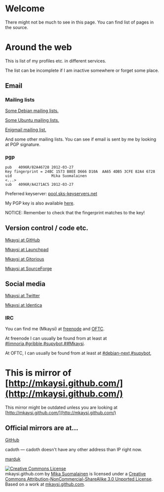 <META HTTP-EQUIV="Content-Type" CONTENT="text/html; charset=UTF-8">

# Welcome

There might not be much to see in this page. You can find list of pages in the source.

# Around the web

This is list of my profiles etc. in different services.

The list can be incomplete if I am inactive somewhere or forget some place.

## Email

### Mailing lists

[Some Debian mailing lists.](http://lists.debian.org/)

[Some Ubuntu mailing lists.](http://lists.ubuntu.com/)

[Enigmail mailing list.](https://www.mozdev.org/mailman/listinfo/enigmail)

And some other mailing lists. You can see if email is sent by me by looking at PGP signature.

### pgp

```
pub   4096R/82A46728 2012-03-27
Key fingerprint = 24BC 1573 B8EE D666 D10A  AA65 4DB5 3CFE 82A4 6728
uid                  Mika Suomalainen
<...>
sub   4096R/A4271AC5 2012-03-27
```

Preferred keyserver: [pool.sks-keyservers.net](http://pool.sks-keyservers.net:11371/pks/lookup?op=get&search=0x4DB53CFE82A46728)

My PGP key is also available [here](PGP/key.txt).

NOTICE: Remember to check that the fingerprint matches to the key!

## Version control / code etc.

[Mkaysi at GitHub](https://github.com/Mkaysi)

[Mkaysi at Launchpad](https://launchpad.net/~mkaysi)

[Mkaysi at Gitorious](https://gitorious.org/~mkaysi)

[Mkaysi at SourceForge](https://sourceforge.net/users/mkaysi)

##  Social media

[Mkaysi at Twitter](https://twitter.com/Mkaysi)

[Mkaysi at Identica](https://identi.ca/Mkaysi)

### IRC

You can find me (Mkaysi) at [freenode] and [OFTC].

[freenode]:http://freenode.net/
[OFTC]:http://oftc.net/

At freenode I can usually be found from at least at [#limnoria,#gribble,#supybot,##Mkaysi](irc://irc.freenode.net/#limnoria,#gribble,#supybot,##Mkaysi).

At OFTC, I can usually be found from at least at [#debian-next,#supybot,](irc://irc.oftc.net/#debian-next,#supybot,)

# This is mirror of [http://mkaysi.github.com/](http://mkaysi.github.com/)

This mirror might be outdated unless you are looking at [http://mkaysi.github.com/](http://mkaysi.github.com/)

## Official mirrors are at...

[GitHub]

cadoth — cadoth doesn't have any other address than IP right now.

[marduk]

[GitHub]:http://mkaysi.github.com/
[marduk]:http://marduk.touchlay.com/~mkaysi

<a rel="license" href="http://creativecommons.org/licenses/by-nc-sa/3.0/"><img alt="Creative Commons License" style="border-width:0" src="http://i.creativecommons.org/l/by-nc-sa/3.0/88x31.png" /></a><br /><span xmlns:dct="http://purl.org/dc/terms/" property="dct:title">mkaysi.github.com</span> by <a xmlns:cc="http://creativecommons.org/ns#" href="http://mkaysi.github.com/" property="cc:attributionName" rel="cc:attributionURL">Mika Suomalainen</a> is licensed under a <a rel="license" href="http://creativecommons.org/licenses/by-nc-sa/3.0/">Creative Commons Attribution-NonCommercial-ShareAlike 3.0 Unported License</a>.<br />Based on a work at <a xmlns:dct="http://purl.org/dc/terms/" href="http://mkaysi.github.com/" rel="dct:source">mkaysi.github.com</a>.
